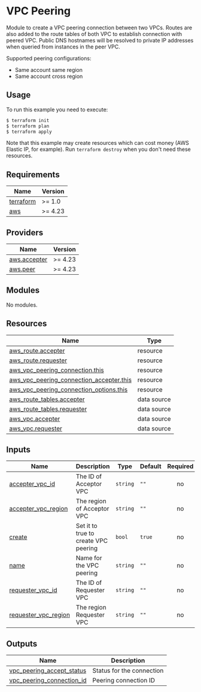 # VPC Peering

Module to create a VPC peering connection between two VPCs. Routes are also added to the route tables of both VPC to establish connection with peered VPC. Public DNS hostnames will be resolved to private IP addresses when queried from instances in the peer VPC.

Supported peering configurations:
* Same account same region
* Same account cross region

## Usage

To run this example you need to execute:

```bash
$ terraform init
$ terraform plan
$ terraform apply
```

Note that this example may create resources which can cost money (AWS Elastic IP, for example). Run `terraform destroy` when you don't need these resources.


<!-- BEGINNING OF PRE-COMMIT-TERRAFORM DOCS HOOK -->
## Requirements

| Name | Version |
|------|---------|
| <a name="requirement_terraform"></a> [terraform](#requirement\_terraform) | >= 1.0 |
| <a name="requirement_aws"></a> [aws](#requirement\_aws) | >= 4.23 |

## Providers

| Name | Version |
|------|---------|
| <a name="provider_aws.accepter"></a> [aws.accepter](#provider\_aws.accepter) | >= 4.23 |
| <a name="provider_aws.peer"></a> [aws.peer](#provider\_aws.peer) | >= 4.23 |

## Modules

No modules.

## Resources

| Name | Type |
|------|------|
| [aws_route.accepter](https://registry.terraform.io/providers/hashicorp/aws/latest/docs/resources/route) | resource |
| [aws_route.requester](https://registry.terraform.io/providers/hashicorp/aws/latest/docs/resources/route) | resource |
| [aws_vpc_peering_connection.this](https://registry.terraform.io/providers/hashicorp/aws/latest/docs/resources/vpc_peering_connection) | resource |
| [aws_vpc_peering_connection_accepter.this](https://registry.terraform.io/providers/hashicorp/aws/latest/docs/resources/vpc_peering_connection_accepter) | resource |
| [aws_vpc_peering_connection_options.this](https://registry.terraform.io/providers/hashicorp/aws/latest/docs/resources/vpc_peering_connection_options) | resource |
| [aws_route_tables.accepter](https://registry.terraform.io/providers/hashicorp/aws/latest/docs/data-sources/route_tables) | data source |
| [aws_route_tables.requester](https://registry.terraform.io/providers/hashicorp/aws/latest/docs/data-sources/route_tables) | data source |
| [aws_vpc.accepter](https://registry.terraform.io/providers/hashicorp/aws/latest/docs/data-sources/vpc) | data source |
| [aws_vpc.requester](https://registry.terraform.io/providers/hashicorp/aws/latest/docs/data-sources/vpc) | data source |

## Inputs

| Name | Description | Type | Default | Required |
|------|-------------|------|---------|:--------:|
| <a name="input_accepter_vpc_id"></a> [accepter\_vpc\_id](#input\_accepter\_vpc\_id) | The ID of Acceptor VPC | `string` | `""` | no |
| <a name="input_accepter_vpc_region"></a> [accepter\_vpc\_region](#input\_accepter\_vpc\_region) | The region of Acceptor VPC | `string` | `""` | no |
| <a name="input_create"></a> [create](#input\_create) | Set it to true to create VPC peering | `bool` | `true` | no |
| <a name="input_name"></a> [name](#input\_name) | Name for the VPC peering | `string` | `""` | no |
| <a name="input_requester_vpc_id"></a> [requester\_vpc\_id](#input\_requester\_vpc\_id) | The ID of Requester VPC | `string` | `""` | no |
| <a name="input_requester_vpc_region"></a> [requester\_vpc\_region](#input\_requester\_vpc\_region) | The region Requester VPC | `string` | `""` | no |

## Outputs

| Name | Description |
|------|-------------|
| <a name="output_vpc_peering_accept_status"></a> [vpc\_peering\_accept\_status](#output\_vpc\_peering\_accept\_status) | Status for the connection |
| <a name="output_vpc_peering_connection_id"></a> [vpc\_peering\_connection\_id](#output\_vpc\_peering\_connection\_id) | Peering connection ID |
<!-- END OF PRE-COMMIT-TERRAFORM DOCS HOOK -->
